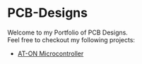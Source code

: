 # PCB-Designs
Welcome to my Portfolio of PCB Designs. <br>
Feel free to checkout my following projects:<br>
<ul>
  <li><a href = "">AT-ON Microcontroller</li>
</ul>

